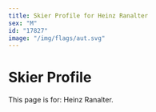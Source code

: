 ```yaml
---
title: Skier Profile for Heinz Ranalter
sex: "M"
id: "17827"
image: "/img/flags/aut.svg" 
---
```


# Skier Profile

This page is for: Heinz Ranalter.
    